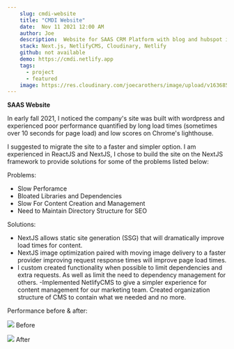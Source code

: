 ```yaml
---
    slug: cmdi-website
    title: "CMDI Website"
    date:  Nov 11 2021 12:00 AM
    author: Joe
    description:  Website for SAAS CRM Platform with blog and hubspot integration.
    stack: Next.js, NetlifyCMS, Cloudinary, Netlify
    github: not available
    demo: https://cmdi.netlify.app
    tags:
      - project 
      - featured
    image: https://res.cloudinary.com/joecarothers/image/upload/v1636851615/misc/Screenshot_2021-11-13_195808_qutq8c.png
---
```


**SAAS Website**

In early fall 2021, I noticed the company's site was built with wordpress and experienced poor performance quantified by long load times (sometimes over 10 seconds for page load) and low scores on Chrome's lighthouse.

I suggested to migrate the site to a faster and simpler option. I am experienced in ReactJS and NextJS, I chose to build the site on the NextJS framework to provide solutions for some of the problems listed below:

Problems:

- Slow Perforamce
- Bloated Libraries and Dependencies
- Slow For Content Creation and Management
- Need to Maintain Directory Structure for SEO

Solutions:

- NextJS allows static site generation (SSG) that will dramatically improve load times for content.
- NextJS image optimization paired with moving image delivery to a faster provider improving request response times will improve page load times.
- I custom created functionality when possible to limit dependencies and extra requests. As well as limit the need to dependency management for others.
  -Implemented NetlifyCMS to give a simpler experience for content management for our marketing team. Created organization structure of CMS to contain what we needed and no more.

Performance before & after:

![](https://res.cloudinary.com/joecarothers/image/upload/v1637338306/misc/Screenshot_2021-11-19_110840_ybmolr.png) Before

![](https://res.cloudinary.com/joecarothers/image/upload/v1637338305/misc/netlify_wuxpbi.png) After
